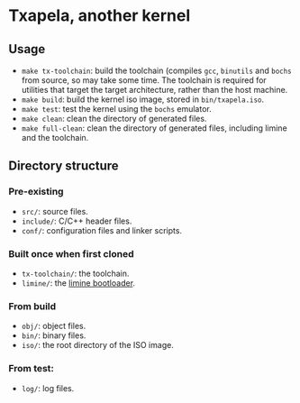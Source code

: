 # Txapela, another kernel
## Usage
- `make tx-toolchain`: build the toolchain (compiles `gcc`, `binutils` and `bochs`
from source, so may take some time. The toolchain is required for utilities that
target the target architecture, rather than the host machine.
- `make build`: build the kernel iso image, stored in `bin/txapela.iso`.
- `make test`: test the kernel using the `bochs` emulator.
- `make clean`: clean the directory of generated files.
- `make full-clean`: clean the directory of generated files, including limine
and the toolchain.
## Directory structure
### Pre-existing
- `src/`: source files.
- `include/`: C/C++ header files.
- `conf/`: configuration files and linker scripts.
### Built once when first cloned
- `tx-toolchain/`: the toolchain.
- `limine/`: the [limine bootloader](https://github.com/limine-bootloader/limine).
### From build
- `obj/`: object files.
- `bin/`: binary files.
- `iso/`: the root directory of the ISO image.
### From test:
- `log/`: log files.
